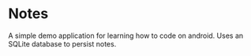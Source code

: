 # Notes
A simple demo application for learning how to code on android.
Uses an SQLite database to persist notes.
